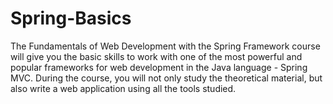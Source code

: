 # Spring-Basics
The Fundamentals of Web Development with the Spring Framework course will give you the basic skills to work with one of the most powerful and popular frameworks for web development in the Java language - Spring MVC. During the course, you will not only study the theoretical material, but also write a web application using all the tools studied.
